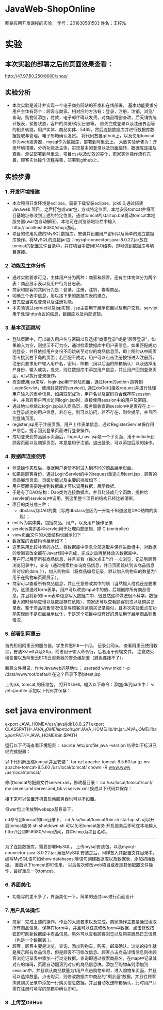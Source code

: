 # JavaWeb-ShopOnline
网络应用开发课程的实验。
学号：201830581503
姓名：王梓泓

# 实验

## 本次实验的部署之后的页面效果查看：
http://47.97.80.250:8080/shop/

## 实验分析
- 本次实验是设计并实现一个电子商务网站的开发和在线部署，
基本功能要求分用户主体有两个：顾客与商家。相对应的方法有：登录，注册，注销，浏览/查询，购物篮添加，付款，电子邮件确认发货，对商品增删查改，后天销售统计报表，销售状态，客户的浏览/购买日志等。
首先完成登录以及注册界面等的相关转跳，用户实体、商品实体、5465，然后连接数据库并进行数据库数据提取与管理，电子邮箱确认发货。
将代码放置github上，以及使用tomcat作为web服务器，mysql作为数据库，部署到阿里云上。
大致实验步骤为：开发环境搭建，分析功能及主体，实现基本的登录以及页面跳转，数据库连接及查看，测试部署到阿里云，项目css以及动效的美化，商家实体操作流程完善，顾客实体操作流程完善，部署到github上。


## 实验步骤

### 1. 开发环境搭建
- 本次项目开发环境是eclipse，需要下载安装eclipse，jdk8.0,通过搭建Javaweb 项目，之后打包成war包，方式特定位置，本地安装tomcat并将项目基地址修改到上述的特定位置，通过tomcat的startup.bat启动tomcat本地服务器(war包自动解压)，本地可在浏览器地址栏中输入http://localhost:8080/shop访问。
- 项目的使用免费的MySQL数据库，安装并设置用户密码以及简单的建立数据库操作。将MySQL的连接jar包：mysql-connector-java-8.0.22.jar放在tomcat的配置文件目录中，并在项目中使用DAO结构，即可做到数据库与项目连接。

### 2. 功能及主体分析
- 通过实验要求可见，主体用户分为两种：商家和顾客。还有主体物体分为两个表：商品展示表以及用户行为日志表。
- 商家和顾客的共同行为是：登录，注册，注销，查看商品。
- 明确三个表中信息，用以接下来的数据库表的建立。
- 首先应当实现登录以及注册功能。
- 本实验通过servlet以及jsp实现，jsp主要用于展示页面以及用户交互，servlet用于处理http协议的信息，数据库以及内部逻辑。

### 3. 基本页面跳转
- 登陆页面中，可以输入用户名与密码以及选择“商家登录”或是“顾客登录”，如果输入为空，则提示不可为空，通过检索数据库中用户表信息，如果匹配成功则登录，并且依据用户身份不同跳转至对应的商品信息页，即上图的从中间页面专挑到右下角的页面；若匹配不成功，用户可以点击注册按钮进入注册页，注册页要求用户输入用户名，密码，邮箱（用以后面的邮箱确认）以及选择用户身份，输入成功，提交，则往数据库中添加用户信息，并且用户回到登录页面，可以执行登录操作。
- 页面使用jsp来写，login.jsp用于登陆页面，通过form的action 跳转到LoginServlet，使用封装好的service(), 通过doGet()接收request并进行处理用户输入的表单信息，如果匹配成功，用户名以及密码将会保存在session中，并且若用户再次访问login.jsp时，直接使用session中的用户及密码。
- 通过地址栏绕过login.jsp进入商品页，服务器会查询session中是否存在上一次登录成功的用户信息，若存在，则可以访问，若不存在，则会提示，并且回到登陆页面。
- register.jsp用于注册页面，用户上传表单信息，通过RegisterServlet保存用户信息。提示回到登录页面进行登录操作。
- 成功登录到商品展示页面后，logout_navi.jsp是一个子页面，用于include到顾客页面以及商家页面，本意是用于注销，退出登录，可以添加后续的操作。


### 4. 数据库连接使用
- 登录操作实现后，根据用户身份不同进入到不同的商品展示页面。
- 如果是顾客身份，通过LoginServlet的中的request重定向到cart.jsp，顾客的商品展示页面，页面功能以及主要的排版如下：
- 用户页面需要连接到数据库才可以调用数据，展示数据。
- 于是有了DAO结构：Dao类为连接数据库，并且封装成几个函数，提供给servlet的service()中调用。到这里整个项目的结构已经比较清晰。
- 项目的类分成三种：
    - dbclass为DAO的类（写成dbclass是因为一开始不知道这是DAO结构的实现）；
 - entity为实体类，包括商品，用户，以及用户操作记录
 - servlets类即各种servlet用于处理内部逻辑，即 C (controller)
- view页面文件的大致结构也展示如下：
- 数据库的表结构也展示如下：
- 这里采用比较朴素的办法，将数据库中信息全部选取并保存进数组中，对数据的增删查改全都在Java代码中完成，完成之后再整体放入数据库中。
- 用户可以展示所有商品信息，并且查看（每次点击当作一次浏览，记录到顾客浏览记录中），查询（通过搜索栏查询商品信息，并且页面跳转到该商品信息所对应的dom上），加入购物车（将商品编号记录，默认加入购物车的数量为1用于在购物车页面展示）。
- 商家可以查看所有商品信息，并且任意修改其中的项（当然输入格式还是要求的，这里通过form表单，用户可以改变input中的值，后端删除所有商品信息，并且将新的form表单信息写入数据库中，很显然这种做法很不科学，数据量大的时候响应慢以及数据存在危险），商家还可以查看顾客浏览以及购买记录表。鉴于商品销售情况信息与顾客浏览购买记录类似，且本次实验重点在功能实现而不是页面展示优化，于是这个项目中没有好的想法用于展示商品销售情况。




### 5. 部署到阿里云

首先租用阿里云的服务器，学生优惠9.9一个月。
记录公网ip。
查看阿里云使用教程，安装Xshell以及Xftp，前者用于输入命令行，后者用于传输文件。
注意防火墙设置以及阿里云ECS云服务器的安全组配置（避免连接不了）。

新建文件目录，作为Javaweb的基地址：
useradd www
mkdir -p /data/wwwroot/default
在这个目录下添加test.jsp

上传jsk, tomcat,的压缩包。
打开Xshell，输入以下命令：添加jdk到path中：
vi /etc/profile
添加以下代码并保存：
# set java environment
export JAVA_HOME=/usr/java/jdk1.8.0_271
export CLASSPATH=$JAVA_HOME/lib/tools.jar:$JAVA_HOME/lib/dt.jar:$JAVA_HOME/lib
export PATH=$JAVA_HOME/bin:$PATH


运行以下代码查看环境配置：
source /etc/profile
java -version
结果如下标识已经完成配置：


以下代码解压缩tomcat并且安装：
tar xzf apache-tomcat-8.5.60.tar.gz
mv apache-tomcat-8.5.60 /usr/local/tomcat/
chown -R www.www /usr/local/tomcat/


修改tomcat的配置文件server.xml，修改基目录：
cd /usr/local/tomcat/conf/
mv server.xml server.xml_bk
vi server.xml
换成以下代码并保存：
<?xml version="1.0" encoding="UTF-8"?>
<Server port="8006" shutdown="SHUTDOWN">
<Listener className="org.apache.catalina.core.JreMemoryLeakPreventionListener"/>
<Listener className="org.apache.catalina.mbeans.GlobalResourcesLifecycleListener"/>
<Listener className="org.apache.catalina.core.ThreadLocalLeakPreventionListener"/>
<Listener className="org.apache.catalina.core.AprLifecycleListener"/>
<GlobalNamingResources>
<Resource name="UserDatabase" auth="Container"
 type="org.apache.catalina.UserDatabase"
 description="User database that can be updated and saved"
 factory="org.apache.catalina.users.MemoryUserDatabaseFactory"
 pathname="conf/tomcat-users.xml"/>
</GlobalNamingResources>
<Service name="Catalina">
<Connector port="8080"
 protocol="HTTP/1.1"
 connectionTimeout="20000"
 redirectPort="8443"
 maxThreads="1000"
 minSpareThreads="20"
 acceptCount="1000"
 maxHttpHeaderSize="65536"
 debug="0"
 disableUploadTimeout="true"
 useBodyEncodingForURI="true"
 enableLookups="false"
 URIEncoding="UTF-8"/>
<Engine name="Catalina" defaultHost="localhost">
<Realm className="org.apache.catalina.realm.LockOutRealm">
<Realm className="org.apache.catalina.realm.UserDatabaseRealm"
  resourceName="UserDatabase"/>
</Realm>
<Host name="localhost" appBase="/data/wwwroot/default" unpackWARs="true" autoDeploy="true">
<Context path="" docBase="/data/wwwroot/default" debug="0" reloadable="false" crossContext="true"/>
<Valve className="org.apache.catalina.valves.AccessLogValve" directory="logs"
prefix="localhost_access_log." suffix=".txt" pattern="%h %l %u %t &quot;%r&quot; %s %b" />
</Host>
</Engine>
</Service>
</Server>


接下来可以设置开机自启动服务器也可以不设置。


将war包上传放到webapp基目录下，
 
cd命令到tomcat的bin目录下，
cd /usr/local/tomcat/bin
sh startup.sh 可以开启tomcat服务
sh shutdown.sh 可以关闭tomcat服务
开启服务后即可在本地输入 http://公网IP:8080/shop访问，其中shop为项目名称。
 
-----
为了连接数据库，需要部署MySQL，
上传mysql安装包，以及mysql-connector-java-8.0.22.jar
解压MySQL安装之后，同样放入其配置文件目录中。
编写MySQL语句如show databases;等语句创建数据库以及数据表，添加初始数据。
重启以下tomcat即可使用。
以后每次修改web项目或者是其他配置文件操作，最好重启一次tomcat。


### 6. 界面美化
- 功能写的差不多了，界面美化一下。简单的通过css进行页面设计
### 7. 用户具体操作
- 商家：完成上述的操作，作业的大致要求以及完成。商家操作主要是通过读取所有商品信息，保存在form中，并且可以任意修改form中数据，点击修改按钮即可刷新数据库中商品信息。另外可以查看顾客浏览以及购买商品日志信息（也是一个数据表.）。
- 顾客：顾客主要是浏览，查询，添加购物车，购买，邮箱确认。浏览的操作就是展示所有商品信息，但是顾客不可修改信息。顾客点击商品详情信息则往顾客浏览记录表中添加一行浏览数据。查询即通过搜索商品名，在map中记录其对应的编码，页面自动翻滚到对应的商品信息块。添加至购物车则添加到session中，并且默认商品数量为1用户点击购物车时，进入购物车页面，并且可以选择数量，点击购买，则修改数据库中商品的”剩余量”数据，并且往顾客浏览购买记录中添加一行购买信息数据。并且自动发送邮箱确认，此时用户只需在注册时填写的邮箱中确认即可。


### 8. 上传至GitHub

